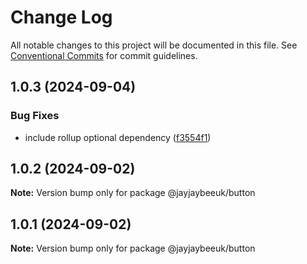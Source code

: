 # Change Log

All notable changes to this project will be documented in this file.
See [Conventional Commits](https://conventionalcommits.org) for commit guidelines.

## 1.0.3 (2024-09-04)

### Bug Fixes

- include rollup optional dependency ([f3554f1](https://github.com/jayjaybeeuk/custom-component-library/commit/f3554f15258ee6260e7200f23029dc8960f340f2))

## 1.0.2 (2024-09-02)

**Note:** Version bump only for package @jayjaybeeuk/button

## 1.0.1 (2024-09-02)

**Note:** Version bump only for package @jayjaybeeuk/button
